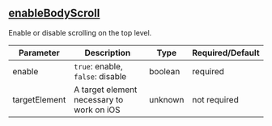 ## [enableBodyScroll](src/functions/chaynsCalls/enableBodyScroll.ts)
Enable or disable scrolling on the top level.

| Parameter | Description | Type | Required/Default |
|-----------|----------------|----------|--------|
| enable | `true`: enable, `false`: disable | boolean | required |
| targetElement | A target element necessary to work on iOS | unknown | not required |
